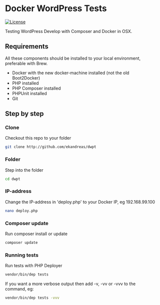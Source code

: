# Docker WordPress Tests
[![License](https://img.shields.io/badge/license-MIT-blue.svg)](https://packagist.org/packages/ekandreas/bladerunner)

Testing WordPress Develop with Composer and Docker in OSX.

## Requirements
All these components should be installed to your local environment, preferable with Brew.
* Docker with the new docker-machine installed (not the old Boot2Docker)
* PHP installed
* PHP Composer installed
* PHPUnit installed
* Git

## Step by step

### Clone
Checkout this repo to your folder
```bash
git clone http://github.com/ekandreas/dwpt
```

### Folder
Step into the folder
```bash
cd dwpt
```

### IP-address
Change the IP-address in 'deploy.php' to your Docker IP, eg 192.168.99.100
```bash
nano deploy.php
```

### Composer update
Run composer install or update
```bash
composer update
```

### Running tests
Run tests with PHP Deployer
```bash
vendor/bin/dep tests
```
If you want a more verbose output then add -v, -vv or -vvv to the command, eg:
```bash
vendor/bin/dep tests -vvv
```

